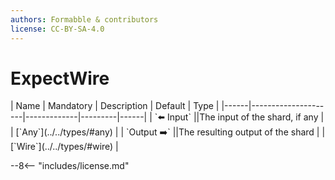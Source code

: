 ```yaml
---
authors: Formabble & contributors
license: CC-BY-SA-4.0
---
```



# ExpectWire

<div class="sh-parameters" markdown="1">
| Name | Mandatory | Description | Default | Type |
|------|---------------------|-------------|---------|------|
| `⬅️ Input` ||The input of the shard, if any | | [`Any`](../../types/#any) |
| `Output ➡️` ||The resulting output of the shard | | [`Wire`](../../types/#wire) |

</div>



--8<-- "includes/license.md"

